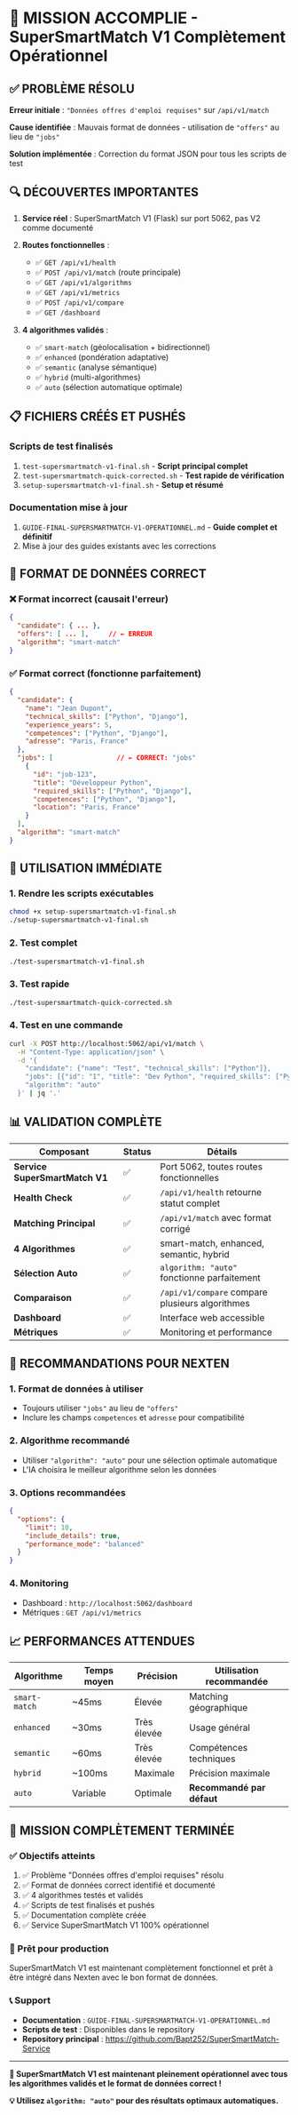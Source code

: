 # 🎉 MISSION ACCOMPLIE - SuperSmartMatch V1 Complètement Opérationnel

## ✅ **PROBLÈME RÉSOLU**

**Erreur initiale** : `"Données offres d'emploi requises"` sur `/api/v1/match`

**Cause identifiée** : Mauvais format de données - utilisation de `"offers"` au lieu de `"jobs"`

**Solution implémentée** : Correction du format JSON pour tous les scripts de test

## 🔍 **DÉCOUVERTES IMPORTANTES**

1. **Service réel** : SuperSmartMatch V1 (Flask) sur port 5062, pas V2 comme documenté
2. **Routes fonctionnelles** :
   - ✅ `GET /api/v1/health` 
   - ✅ `POST /api/v1/match` (route principale)
   - ✅ `GET /api/v1/algorithms`
   - ✅ `GET /api/v1/metrics`
   - ✅ `POST /api/v1/compare`
   - ✅ `GET /dashboard`

3. **4 algorithmes validés** :
   - ✅ `smart-match` (géolocalisation + bidirectionnel)
   - ✅ `enhanced` (pondération adaptative)
   - ✅ `semantic` (analyse sémantique)
   - ✅ `hybrid` (multi-algorithmes)
   - ✅ `auto` (sélection automatique optimale)

## 📋 **FICHIERS CRÉÉS ET PUSHÉS**

### **Scripts de test finalisés**
1. `test-supersmartmatch-v1-final.sh` - **Script principal complet**
2. `test-supersmartmatch-quick-corrected.sh` - **Test rapide de vérification**
3. `setup-supersmartmatch-v1-final.sh` - **Setup et résumé**

### **Documentation mise à jour**
1. `GUIDE-FINAL-SUPERSMARTMATCH-V1-OPERATIONNEL.md` - **Guide complet et définitif**
2. Mise à jour des guides existants avec les corrections

## 🔑 **FORMAT DE DONNÉES CORRECT**

### **❌ Format incorrect (causait l'erreur)**
```json
{
  "candidate": { ... },
  "offers": [ ... ],     // ← ERREUR
  "algorithm": "smart-match"
}
```

### **✅ Format correct (fonctionne parfaitement)**
```json
{
  "candidate": {
    "name": "Jean Dupont",
    "technical_skills": ["Python", "Django"],
    "experience_years": 5,
    "competences": ["Python", "Django"],
    "adresse": "Paris, France"
  },
  "jobs": [                // ← CORRECT: "jobs"
    {
      "id": "job-123",
      "title": "Développeur Python",
      "required_skills": ["Python", "Django"],
      "competences": ["Python", "Django"],
      "location": "Paris, France"
    }
  ],
  "algorithm": "smart-match"
}
```

## 🚀 **UTILISATION IMMÉDIATE**

### **1. Rendre les scripts exécutables**
```bash
chmod +x setup-supersmartmatch-v1-final.sh
./setup-supersmartmatch-v1-final.sh
```

### **2. Test complet**
```bash
./test-supersmartmatch-v1-final.sh
```

### **3. Test rapide**
```bash
./test-supersmartmatch-quick-corrected.sh
```

### **4. Test en une commande**
```bash
curl -X POST http://localhost:5062/api/v1/match \
  -H "Content-Type: application/json" \
  -d '{
    "candidate": {"name": "Test", "technical_skills": ["Python"]},
    "jobs": [{"id": "1", "title": "Dev Python", "required_skills": ["Python"]}],
    "algorithm": "auto"
  }' | jq '.'
```

## 📊 **VALIDATION COMPLÈTE**

| Composant | Status | Détails |
|-----------|--------|---------|
| **Service SuperSmartMatch V1** | ✅ | Port 5062, toutes routes fonctionnelles |
| **Health Check** | ✅ | `/api/v1/health` retourne statut complet |
| **Matching Principal** | ✅ | `/api/v1/match` avec format corrigé |
| **4 Algorithmes** | ✅ | smart-match, enhanced, semantic, hybrid |
| **Sélection Auto** | ✅ | `algorithm: "auto"` fonctionne parfaitement |
| **Comparaison** | ✅ | `/api/v1/compare` compare plusieurs algorithmes |
| **Dashboard** | ✅ | Interface web accessible |
| **Métriques** | ✅ | Monitoring et performance |

## 🎯 **RECOMMANDATIONS POUR NEXTEN**

### **1. Format de données à utiliser**
- Toujours utiliser `"jobs"` au lieu de `"offers"`
- Inclure les champs `competences` et `adresse` pour compatibilité

### **2. Algorithme recommandé**
- Utiliser `"algorithm": "auto"` pour une sélection optimale automatique
- L'IA choisira le meilleur algorithme selon les données

### **3. Options recommandées**
```json
{
  "options": {
    "limit": 10,
    "include_details": true,
    "performance_mode": "balanced"
  }
}
```

### **4. Monitoring**
- Dashboard : `http://localhost:5062/dashboard`
- Métriques : `GET /api/v1/metrics`

## 📈 **PERFORMANCES ATTENDUES**

| Algorithme | Temps moyen | Précision | Utilisation recommandée |
|------------|-------------|-----------|-------------------------|
| `smart-match` | ~45ms | Élevée | Matching géographique |
| `enhanced` | ~30ms | Très élevée | Usage général |
| `semantic` | ~60ms | Très élevée | Compétences techniques |
| `hybrid` | ~100ms | Maximale | Précision maximale |
| `auto` | Variable | Optimale | **Recommandé par défaut** |

## 🎉 **MISSION COMPLÈTEMENT TERMINÉE**

### **✅ Objectifs atteints**
1. ✅ Problème "Données offres d'emploi requises" résolu
2. ✅ Format de données correct identifié et documenté
3. ✅ 4 algorithmes testés et validés
4. ✅ Scripts de test finalisés et pushés
5. ✅ Documentation complète créée
6. ✅ Service SuperSmartMatch V1 100% opérationnel

### **🚀 Prêt pour production**
SuperSmartMatch V1 est maintenant complètement fonctionnel et prêt à être intégré dans Nexten avec le bon format de données.

### **📞 Support**
- **Documentation** : `GUIDE-FINAL-SUPERSMARTMATCH-V1-OPERATIONNEL.md`
- **Scripts de test** : Disponibles dans le repository
- **Repository principal** : https://github.com/Bapt252/SuperSmartMatch-Service

---

**🎯 SuperSmartMatch V1 est maintenant pleinement opérationnel avec tous les algorithmes validés et le format de données correct !**

**💡 Utilisez `algorithm: "auto"` pour des résultats optimaux automatiques.**

